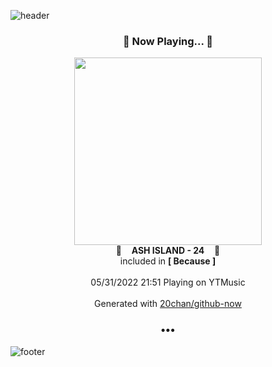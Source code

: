![header](https://capsule-render.vercel.app/api?type=wave&height=170&section=header&text=Hi.%20I'm%20SHIFT&fontColor=090707&fontAlignX=45&fontAlignY=65&fontSize=100)

<h3 align="center">🎵 Now Playing... 🎵</h3>
<p align="center">
  <a href="https://music.youtube.com/watch?v=9Ex8909OC_Q">
    <img width="300" src="https://lh3.googleusercontent.com/5aRp1RM4JsjcDD22tCBTjjkWPrQYjm5gMTWDs0-5Ho12RlgR7Ul2GOYVEyJVohjvyMtAlzcI3xqKtC10">
  </a>
  <br>
  🎵&nbsp&nbsp&nbsp <b>ASH ISLAND - 24</b> &nbsp&nbsp&nbsp🎵
  <br>
  included in <b>[ Because ]</b>
  
  <br />
  <br />
  05/31/2022 21:51 Playing on YTMusic
  <br />
  <br />
  Generated with <a href="https://github.com/20chan/github-now">20chan/github-now</a>
</p>

<h3 align="center">•••</h3>

![footer](https://capsule-render.vercel.app/api?type=wave&height=150&section=footer)

